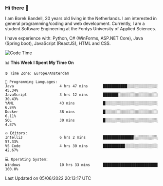 ### Hi there 👋

I am Borek Bandell, 20 years old living in the Netherlands. I am interested in general programming/coding and web development. Currently, I am a student Software Engineering at the Fontys University of Applied Sciences.

I have experience with: Python, C# (WinForms, ASP.NET Core), Java (Spring boot), JavaScript (ReactJS), HTML and CSS.

<!--START_SECTION:waka-->
![Code Time](http://img.shields.io/badge/Code%20Time-169%20hrs%209%20mins-blue)

📊 **This Week I Spent My Time On** 

```text
⌚︎ Time Zone: Europe/Amsterdam

💬 Programming Languages: 
Java                     4 hrs 47 mins       ███████████░░░░░░░░░░░░░░   45.34% 
JavaScript               3 hrs 12 mins       ███████░░░░░░░░░░░░░░░░░░   30.43% 
YAML                     43 mins             █░░░░░░░░░░░░░░░░░░░░░░░░   6.84% 
Docker                   38 mins             █░░░░░░░░░░░░░░░░░░░░░░░░   6.11% 
SQL                      30 mins             █░░░░░░░░░░░░░░░░░░░░░░░░   4.87%

🔥 Editors: 
IntelliJ                 6 hrs 2 mins        ██████████████░░░░░░░░░░░   57.33% 
VS Code                  4 hrs 30 mins       ██████████░░░░░░░░░░░░░░░   42.67%

💻 Operating System: 
Windows                  10 hrs 33 mins      █████████████████████████   100.0%

```


 Last Updated on 05/06/2022 20:13:17 UTC
<!--END_SECTION:waka-->

<!--**tcBorek2002/tcBorek2002** is a ✨ _special_ ✨ repository because its `README.md` (this file) appears on your GitHub profile.

Here are some ideas to get you started:

- 🔭 I’m currently working on ...
- 🌱 I’m currently learning ...
- 👯 I’m looking to collaborate on ...
- 🤔 I’m looking for help with ...
- 💬 Ask me about ...
- 📫 How to reach me: ...
- 😄 Pronouns: ...
- ⚡ Fun fact: ...
-->
